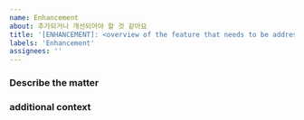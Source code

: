```yaml
---
name: Enhancement
about: 추가되거나 개선되어야 할 것 같아요
title: '[ENHANCEMENT]: <overview of the feature that needs to be addressed>'
labels: 'Enhancement'
assignees: ''
---
```


### **Describe the matter**

### **additional context**
